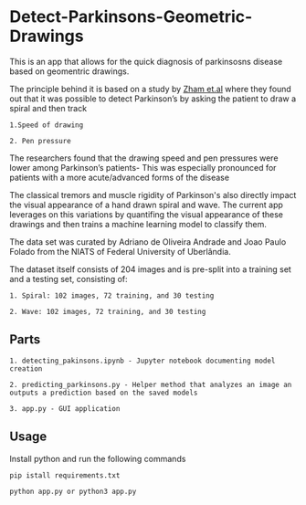 # Detect-Parkinsons-Geometric-Drawings
This is an app that allows for the quick diagnosis of parkinsosns disease based on geomentric drawings.

The principle behind it is based on a study by [Zham et.al](https://www.frontiersin.org/articles/10.3389/fneur.2017.00435/full) where they found out that it was possible 
to detect Parkinson’s by asking the patient to draw a spiral and then track

    1.Speed of drawing
  
    2. Pen pressure

The researchers found that the drawing speed and pen pressures were lower among Parkinson’s patients- This was especially pronounced for patients with a more acute/advanced forms of the disease

The classical tremors and muscle rigidity of Parkinson's also directly impact the visual appearance of a hand drawn spiral and wave. 
The current app leverages on this variations by quantifing the visual appearance of these drawings and then trains a machine learning model to classify them.

The data set was curated by Adriano de Oliveira Andrade and Joao Paulo Folado from the NIATS of Federal University of Uberlândia.

The dataset itself consists of 204 images and is pre-split into a training set and a testing set, consisting of:

    1. Spiral: 102 images, 72 training, and 30 testing
    
    2. Wave: 102 images, 72 training, and 30 testing
    
## Parts
    1. detecting_pakinsons.ipynb - Jupyter notebook documenting model creation
    
    2. predicting_parkinsons.py - Helper method that analyzes an image an outputs a prediction based on the saved models
    
    3. app.py - GUI application
    
## Usage
Install python and run the following commands

    pip istall requirements.txt
    
    python app.py or python3 app.py
